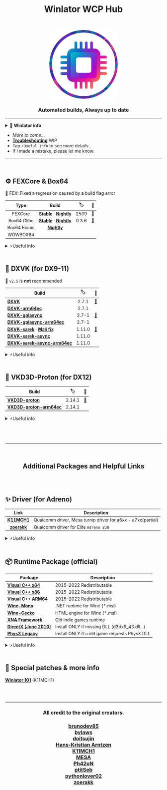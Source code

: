 <h1 align="center">Winlator WCP Hub</h1>
<br>

<p align="center">
  <img src="./Logo.png" alt="logoo" width="220">
</p>


<h3 align="center">Automated builds, Always up to date</h3>

---
<details>
  <summary>🚀 <b>Winlator info</b></summary>

## 🎮 Winlator

Winlator is an Android application started by brunodev85 that lets you run Windows (x86_64) applications using Wine and Box86/Box64.


| Type       | 🧠 |
|:------:|:------:|
| [**Official Winlator**](https://github.com/brunodev85/winlator) | Glibc |
| [**Winlator-Frost**](https://github.com/MrPhryaNikFrosty/Winlator-Frost) | Glibc |
| [**Winlator-AMod**](https://github.com/afeimod/winlator-mod) | Glibc |
| [**Winlator-CMod**](https://github.com/coffincolors/winlator) | Bionic |

| Runtime | Description |
|:-:|-|
|Glibc  | Official default. stable with solid performance. (Box64 Only) |
|Bionic | Android native. faster, potential issues. (FEX + Box64) |

- Discontinued or nightly builds are not covered.<br>
- CMod (bionic) offers the best controller support.<br>

---

</details>

- _More to come…_
- [**Troubleshooting**](https://github.com/Arihany/WinlatorWCPHub/blob/main/Troubleshooting.md) WIP
- Tap ```⚡Useful info``` to see more details.
- If I made a mistake, please let me know.
---
<br>

## ⚙️ FEXCore & Box64

📌 FEX: Fixed a regression caused by a build flag error

| Type | Build | 🏷️ | 📜 |
|:------:|:------:|:------:|:------:|
| FEXCore | [**Stable**](https://github.com/Arihany/WinlatorWCPHub/releases/tag/FEXCore) · [**Nightly**](https://github.com/Arihany/WinlatorWCPHub/releases/tag/FEXCore-Nightly) | <!--fex--> 2509|<a href="https://github.com/FEX-Emu/FEX">🔗</a> |
| Box64 Glibc | [**Stable**](https://github.com/Arihany/WinlatorWCPHub/releases/tag/BOX64-STABLE) · [**Nightly**](https://github.com/Arihany/WinlatorWCPHub/releases/tag/BOX64-NIGHTLY) | <!--box64--> 0.3.6|<a href="https://github.com/ptitSeb/box64">🔗</a> |
| Box64 Bionic | [**Nightly**](https://github.com/Arihany/WinlatorWCPHub/releases/tag/BOX64-BIONIC-NIGHTLY)| | |
| WOWBOX64 | | | |

<details>
  <summary>⚡Useful info</summary>
<br>
  
| Type       | Description |
|:------:|-------------|
| **FEX**  | Easy to configure, can improve performance when paired with the arm64ec translation layer. |
| **Box64** | More complex to configure, but it generally runs a wider range of games than FEX. |

- Unity games are generally more stable when run with Box64.
- Basic Box64 settings for unity games: ```STRONGMEM=1+``` ```CALLRET=0``` ```WEAKBARRIER=0~1```
- ```WEAKBARRIER``` can mitigate the performance hit from ```STRONGMEM```, but regressions or crashes have been reported depending on the build/version/game. If issues occur, set it to ```0```.

</details>
<br>

## 🧩 DXVK (for DX9-11)

📌 ```v2.5``` is **not** recommended

| Build | 🏷️ | 📜 |
|-------|:------:|:------:|
| [**DXVK**](https://github.com/Arihany/WinlatorWCPHub/releases/tag/DXVK) | <!--dxvk--> 2.7.1| <a href="https://github.com/doitsujin/dxvk">🔗</a> |
| [**DXVK-arm64ec**](https://github.com/Arihany/WinlatorWCPHub/releases/tag/DXVK-ARM64EC) | <!--arm64ec--> 2.7.1| |
| [**DXVK-gplasync**](https://github.com/Arihany/WinlatorWCPHub/releases/tag/DXVK-GPLASYNC) | <!--gplasync--> 2.7-1| <a href="https://gitlab.com/Ph42oN/dxvk-gplasync">🔗</a> |
| [**DXVK-gplasync-arm64ec**](https://github.com/Arihany/WinlatorWCPHub/releases/tag/DXVK-GPLASYNC-ARM64EC) | <!--gplasync-arm64ec--> 2.7-1| |
| [**DXVK-sarek**](https://github.com/Arihany/WinlatorWCPHub/releases/tag/DXVK-SAREK) · [**Mali fix**](https://github.com/Arihany/WinlatorWCPHub/releases/tag/DXVK-SAREK-MALIFIX) | <!--sarek--> 1.11.0| <a href="https://github.com/pythonlover02/DXVK-Sarek">🔗</a> |
| [**DXVK-sarek-async**](https://github.com/Arihany/WinlatorWCPHub/releases/tag/DXVK-SAREK-ASYNC) | <!--sarek-async--> 1.11.0| |
| [**DXVK-sarek-async-arm64ec**](https://github.com/Arihany/WinlatorWCPHub/releases/tag/DXVK-SAREK-ASYNC-ARM64EC) | <!--sarek-async-arm64ec--> 1.11.0| |

<details>
  <summary>⚡Useful info</summary>
<br> 

| Type       | Description    |
|:------:|-----------------|
| **sarek**    | Provides backports for old GPUs that don’t support Vulkan 1.3. (May run better on older devices.) |
| **gplasync** | Reduces stuttering by rendering frames before shader compilation. |
| **arm64ec**  | Boosts performance in 64-bit games. ⚠️ **Use only with FEX.** ⚠️ |

- GPLAsync patches are marked with ```-n``` so ```2.7-1``` is based on DXVK ```2.7```
- Newer versions don’t always mean better performance.
- If you encounter rendering issues, try a newer build or revert to the standard DXVK.
- If the game has a built-in frame limiter, use that. In some cases, ```DXVK_FRAME_RATE``` can introduce stutter.

</details>
<br>

## 🌌 VKD3D-Proton (for DX12)

| Build | 🏷️ | 📜 |
|-------|:------:|:------:|
| [**VKD3D-proton**](https://github.com/Arihany/WinlatorWCPHub/releases/tag/VKD3D-PROTON) | <!--vkd3d--> 2.14.1|<a href="https://github.com/HansKristian-Work/vkd3d-proton">🔗</a> |
| [**VKD3D-proton-arm64ec**](https://github.com/Arihany/WinlatorWCPHub/releases/tag/VKD3D-PROTON-ARM64EC) | <!--vkd3d-arm64ec--> 2.14.1| |

<details>
  <summary>⚡Useful info</summary>
<br>
  
| Type       | Description                                                   |
|:------:|---------------------------------------------------------------|
| **arm64ec**  | Boosts performance in 64-bit games. ⚠️ **Use only with FEX.** ⚠️ |

- If it isn’t required, **leave the VKD3D feature level at its default**. Forcing a higher feature level can trigger different code paths and extra shader compilation, which may lead to stutter.
- You can limit the frame rate using: ```DXVK_FRAME_RATE``` or ```VKD3D_FRAME_RATE```
- If the game has a built-in frame limiter, use that. In some cases, ```X_FRAME_RATE``` can introduce stutter.

</details>
<br><br><br>

---

<br>

<h2 align="center">Additional Packages and Helpful Links</h2>

<br><br>

## ✨ Driver (for Adreno)
| Link | Description |
|:-------:|------|
| [**K11MCH1**](https://github.com/K11MCH1/AdrenoToolsDrivers) | Qualcomm driver, Mesa turnip driver for a6xx - a7xx(partial) |
| [**zoerakk**](https://github.com/zoerakk/qualcomm-adreno-driver) | Qualcomm driver for Elite ```Adreno 830``` |

<details>
  <summary>⚡Useful info</summary>
<br> 
  
| Type       | Description                                                   |
|:------:|---------------------------------------------------------------|
| **Qualcomm driver**    | Extracted from the official Adreno driver of a recent device. Partially compatible with similar chipsets. Emulation may show reduced performance or rendering glitches. |
| **Mesa turnip driver** | Open source Mesa driver with broader Vulkan support and emulator friendly behavior. Often more compatible or stable across devices. Results vary by version and SoC. |

- There are no signs of ```Adreno 830``` support in freedreno/Turnip, and no upstream work has publicly started 😔

</details>
<br>


## 📦 Runtime Package (official)

| Package | Description |
|-------|-------------|
| [**Visual C++ x64**](https://aka.ms/vs/17/release/vc_redist.x64.exe) | 2015–2022 Redistributable |
| [**Visual C++ x86**](https://aka.ms/vs/17/release/vc_redist.x86.exe) | 2015–2022 Redistributable |
| [**Visual C++ ARM64**](https://aka.ms/vs/17/release/vc_redist.arm64.exe) | 2015–2022 Redistributable |
| [**Wine-Mono**](https://github.com/wine-mono/wine-mono/releases) | .NET runtime for Wine (*.msi) |
| [**Wine-Gecko**](https://dl.winehq.org/wine/wine-gecko/) | HTML engine for Wine (*.msi) |
| [**XNA Framework**](https://download.microsoft.com/download/a/c/2/ac2c903b-e6e8-42c2-9fd7-bebac362a930/xnafx40_redist.msi) | Old indie games runtime |
| [**DirectX (June 2010)**](https://download.microsoft.com/download/8/4/a/84a35bf1-dafe-4ae8-82af-ad2ae20b6b14/directx_Jun2010_redist.exe) | Install ONLY if missing DLL (d3dx9_43.dll...) |
| [**PhysX Legacy**](https://www.nvidia.com/content/DriverDownload-March2009/confirmation.php?url=/Windows/9.13.0604/PhysX-9.13.0604-SystemSoftware-Legacy.msi&lang=us&type=Other) | Install ONLY if a old game requests PhysX DLL |

<details>
  <summary>⚡Useful info</summary>
<br>

- If VC++ errors persist in an ARM64EC container, install ```Visual C++ ARM64```
- If older VC++ is needed, try an [**AIO package**](https://github.com/abbodi1406/vcredist). <br>
- May require the official [**.NET Framework**](https://dotnet.microsoft.com/ko-kr/download/dotnet-framework) instead of Mono.

</details>
<br>

## 🔁 Special patches & more info
[**Winlator 101**](https://github.com/K11MCH1/Winlator101) (K11MCH1)

<br><br>

---

<h3 align="center">All credit to the original creators.</h3><p align="center">
<h3 align="center">

[brunodev85](https://github.com/brunodev85)<br>
[bylaws](https://github.com/bylaws)<br>
[doitsujin](https://github.com/doitsujin)<br>
[Hans-Kristian Arntzen](https://github.com/HansKristian-Work)<br>
[K11MCH1](https://github.com/K11MCH1)<br>
[MESA](https://mesa3d.org/)<br>
[Ph42oN](https://gitlab.com/Ph42oN)<br>
[ptitSeb](https://github.com/ptitSeb)<br>
[pythonlover02](https://github.com/pythonlover02)<br>
[zoerakk](https://github.com/zoerakk)

</h3><p align="center">

